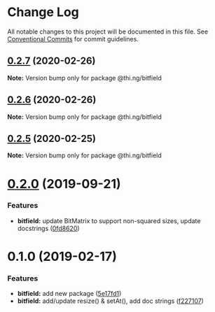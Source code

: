 # Change Log

All notable changes to this project will be documented in this file.
See [Conventional Commits](https://conventionalcommits.org) for commit guidelines.

## [0.2.7](https://github.com/thi-ng/umbrella/compare/@thi.ng/bitfield@0.2.6...@thi.ng/bitfield@0.2.7) (2020-02-26)

**Note:** Version bump only for package @thi.ng/bitfield





## [0.2.6](https://github.com/thi-ng/umbrella/compare/@thi.ng/bitfield@0.2.5...@thi.ng/bitfield@0.2.6) (2020-02-26)

**Note:** Version bump only for package @thi.ng/bitfield





## [0.2.5](https://github.com/thi-ng/umbrella/compare/@thi.ng/bitfield@0.2.4...@thi.ng/bitfield@0.2.5) (2020-02-25)

**Note:** Version bump only for package @thi.ng/bitfield





# [0.2.0](https://github.com/thi-ng/umbrella/compare/@thi.ng/bitfield@0.1.12...@thi.ng/bitfield@0.2.0) (2019-09-21)

### Features

* **bitfield:** update BitMatrix to support non-squared sizes, update docstrings ([0fd8620](https://github.com/thi-ng/umbrella/commit/0fd8620))

# 0.1.0 (2019-02-17)

### Features

* **bitfield:** add new package ([5e17fd1](https://github.com/thi-ng/umbrella/commit/5e17fd1))
* **bitfield:** add/update resize() & setAt(), add doc strings ([f227107](https://github.com/thi-ng/umbrella/commit/f227107))
